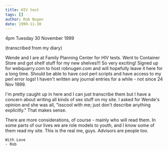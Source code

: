 ```yaml
---
title: HIV test
tags: []
author: Rob Nugen
date: 1999-11-30
---
```


<p class=date>4pm Tuesday 30 November 1999</p>
<p class=note>(transcribed from my diary)</p>

Wende and I are at Family Planning Center for HIV tests.  Went to
Container Store and got shelf stuff for my new shelves!!!  So very
exciting!  Signed up for webquarry.com to host robnugen.com and will
hopefully leave it here for a long time.  Should be able to have cool
perl scripts and have access to my perl error logs!  I haven't written
any journal entries for a while - not since 24 Nov 1999.

I'm pretty caught up in here and I can just transcribe them but I have a
concern about writing all kinds of sex stuff on my site.  I asked for
Wende's opinion and she was all, "isscool with me; just don't describe
anything explicitly."   That makes sense.

There are more considerations, of course - mainly who will read them. 
In some parts of our lives we are role models to youth, and I know some
of them read my site.  This is the real me, guys.  Advisors are people
too.

	With Love
	- Rob
